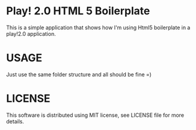 Play! 2.0 HTML 5 Boilerplate
============================
This is a simple application that shows how I'm using Html5 boilerplate in a play!2.0 application.

USAGE
=============
Just use the same folder structure and all should be fine =)

LICENSE
=============
This software is distributed using MIT license, see LICENSE file for more details.

